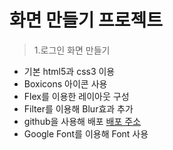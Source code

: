 # 화면 만들기 프로젝트

> 1.로그인 화면 만들기

- 기본 html5과 css3 이용
- Boxicons 아이콘 사용
- Flex를 이용한 레이아웃 구성
- Filter를 이용해 Blur효과 추가
- github을 사용해 배포
[ 배포 주소 ](https://jurlang.github.io/HTML_LoginForm/loginForm.html)
- Google Font를 이용해 Font 사용
